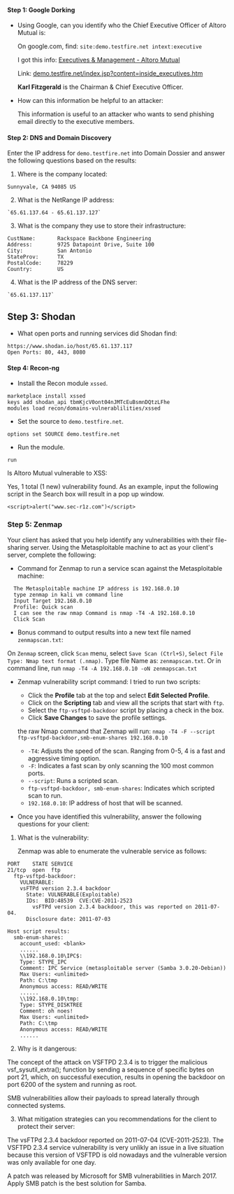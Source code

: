 

#### Step 1: Google Dorking

- Using Google, can you identify who the Chief Executive Officer of Altoro Mutual is:

	On google.com, find: 
	`site:demo.testfire.net intext:executive`

	I got this info:
	[Executives & Management - Altoro Mutual](demo.testfire.net/index.jsp?content=inside_executives.htm "Executives & Management - Altoro Mutual")

	Link: [demo.testfire.net/index.jsp?content=inside_executives.htm](demo.testfire.net/index.jsp?content=inside_executives.htm "Executives & Management - Altoro Mutual")

	**Karl Fitzgerald** is the Chairman & Chief Executive Officer.

- How can this information be helpful to an attacker:

	This information is useful to an attacker who wants to send phishing email directly to the executive members.

#### Step 2: DNS and Domain Discovery

Enter the IP address for `demo.testfire.net` into Domain Dossier and answer the following questions based on the results:

  1. Where is the company located: 
```
Sunnyvale, CA 94085 US
```
  2. What is the NetRange IP address:

	`65.61.137.64 - 65.61.137.127`

  3. What is the company they use to store their infrastructure:

```
CustName:       Rackspace Backbone Engineering
Address:        9725 Datapoint Drive, Suite 100
City:           San Antonio
StateProv:      TX
PostalCode:     78229
Country:        US
```
	
  4. What is the IP address of the DNS server:

	`65.61.137.117`

## Step 3: Shodan

- What open ports and running services did Shodan find:

```
https://www.shodan.io/host/65.61.137.117
Open Ports: 80, 443, 8080
```

#### Step 4: Recon-ng

- Install the Recon module `xssed`. 

```
marketplace install xssed
keys add shodan_api tbmKjcV0ont04nJMTcEuBsmnDQtzLFhe
modules load recon/domains-vulnerablilities/xssed
```

- Set the source to `demo.testfire.net`. 

`options set SOURCE demo.testfire.net`

- Run the module.
 
`run`

Is Altoro Mutual vulnerable to XSS:
 
Yes, 1 total (1 new) vulnerability found. As an example, input the following script in the Search box will result in a pop up window.

`<script>alert("www.sec-r1z.com")</script>`

### Step 5: Zenmap

Your client has asked that you help identify any vulnerabilities with their file-sharing server. Using the Metasploitable machine to act as your client's server, complete the following:

- Command for Zenmap to run a service scan against the Metasploitable machine: 
```
  The Metasploitable machine IP address is 192.168.0.10
  type zenmap in kali vm command line
  Input Target 192.168.0.10
  Profile: Quick scan
  I can see the raw nmap Command is nmap -T4 -A 192.168.0.10
  Click Scan
```
- Bonus command to output results into a new text file named `zenmapscan.txt`:

On `Zenmap` screen, click `Scan` menu, select `Save Scan (Ctrl+S)`, `Select File Type: Nmap text format (.nmap)`. Type file Name as: `zenmapscan.txt`. 
Or in command line, run `nmap -T4 -A 192.168.0.10 -oN zenmapscan.txt`

- Zenmap vulnerability script command: 
	I tried to run two scripts:
    - Click the **Profile** tab at the top and select **Edit Selected Profile**.
    - Click on the **Scripting** tab and view all the scripts that start with `ftp`.
    - Select the `ftp-vsftpd-backdoor` script by placing a check in the box.
    - Click **Save Changes** to save the profile settings.    
    
    the raw Nmap command that Zenmap will run:
	`nmap -T4 -F --script ftp-vsftpd-backdoor,smb-enum-shares 192.168.0.10`

	- `-T4`: Adjusts the speed of the scan. Ranging from 0-5, 4 is a fast and aggressive timing option.
    - `-F`: Indicates a fast scan by only scanning the 100 most common ports.
    - `--script`: Runs a scripted scan.
    - `ftp-vsftpd-backdoor, smb-enum-shares`: Indicates which scripted scan to run.
    - `192.168.0.10`: IP address of host that will be scanned.

- Once you have identified this vulnerability, answer the following questions for your client:

1. What is the vulnerability:

	Zenmap was able to enumerate the vulnerable service as follows:

``` 
PORT    STATE SERVICE
21/tcp  open  ftp
  ftp-vsftpd-backdoor:
	VULNERABLE:
	vsFTPd version 2.3.4 backdoor 
      State: VULNERABLE(Exploitable)
      IDs:  BID:48539  CVE:CVE-2011-2523
        vsFTPd version 2.3.4 backdoor, this was reported on 2011-07-04.
      Disclosure date: 2011-07-03
```

```
Host script results:
  smb-enum-shares:
	account_used: <blank>
	......
    \\192.168.0.10\IPC$:
	Type: STYPE_IPC
	Comment: IPC Service (metasploitable server (Samba 3.0.20-Debian))
	Max Users: <unlimited>
	Path: C:\tmp
	Anonymous access: READ/WRITE
	......
	\\192.168.0.10\tmp:
	Type: STYPE_DISKTREE
	Comment: oh noes!
	Max Users: <unlimited>
	Path: C:\tmp
	Anonymous access: READ/WRITE
  	......
```

2. Why is it dangerous:

The concept of the attack on VSFTPD 2.3.4 is to trigger the malicious vsf_sysutil_extra(); function by sending a sequence of specific bytes on port 21, which, on successful execution, results in opening the backdoor on port 6200 of the system and running as root. 

SMB vulnerabilities allow their payloads to spread laterally through connected systems.

3. What mitigation strategies can you recommendations for the client to protect their server:
	
The vsFTPd 2.3.4 backdoor reported on 2011-07-04 (CVE-2011-2523). The VSFTPD 2.3.4 service vulnerability is very unlikly an issue in a live situation because this version of VSFTPD is old nowadays and the vulnerable version was only available for one day.

A patch was released by Microsoft for SMB vulnerabilities in March 2017. Apply SMB patch is the best solution for Samba.
